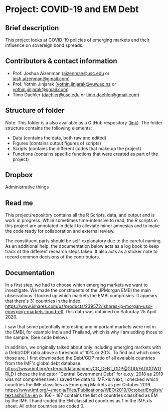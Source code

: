# Project: COVID-19 and EM Debt

## Brief description
This project looks at COVID-19 policies of emerging markets and their influence on sovereign bond spreads. 


## Contributors & contact information
* Prof. Joshua Aizenman (aizenman@usc.edu or josh.aizenman@gmail.com) 
* Prof. Yothin Jinjarak (yothin.jinjarak@vuw.ac.nz or yothin.jinjarak@gmail.com) 
* Timo Daehler (daehler@usc.edu or timo.daehler@gmail.com) 

## Structure of folder
Note: This folder is a also available as a GitHub respository ([link](https://github.com/timodaehler/COVID19DEBT.git)). The folder structure contains the following elements: 

* Data (contains the data, both raw and edited)
* Figures (contains output figures of scripts)
* Scripts (contains the different codes that make up the project)
* Functions (contains specific functions that were created as part of the project)



## Dropbox
Administrative things 

## Read me
This project/repository contains all the R Scripts, data, and output and is work in progress. While sometimes time-intensive to read, the R scripts in this project are annotated in detail to alleviate minor amnesias and to make the code ready for collaboration and external review.

The constituent parts should be self-explanatory due to the careful naming. As an additional help, the documentation below acts as a log book to keep track of the different research steps taken. It also acts as a sticker note to record common decisions of the contributors. 

## Documentation
In a first step, we had to choose which emerging markets we want to investigate. We made 
the constituents of the JPMorgan EMBI the main observations. I looked up which markets
the EMBI comprosies. It appears that there's 31 countries in the index. 
https://www.ishares.com/us/products/239572/ishares-jp-morgan-usd-emerging-markets-bond-etf
This data was obtained on Saturday 25 April 2020. 

I saw that some potentially interesting and important markets were not in the EMBI, for example
India and Thailand, which is why I am adding those to the sample. (See code below).

In addition, we originally talked about only including emerging markets with a Debt/GDP ratio above 
a threshold of 10% or 20%. To find out which ones those are, I first downloaded the Debt/GDP ratio of all avaiable countries from the IMF's global debt database. 
https://www.imf.org/external/datamapper/CG_DEBT_GDP@GDD/FADGDWORLD
I chose the indicator "Central Government Debt" for e.o.y. 2018 as 2019 was not comprehensive. 
I saved the data to IMF.xls
Next, I checked which countries the IMF classifies as Emerging Markets as per October 2019. 
https://www.imf.org/~/media/Files/Publications/WEO/2019/October/English/text.ashx?la=en
p. 166 - 167 contains the list of countries classified as EM by the IMF. 
I hand-coded the EM classified countries as 1 in the IMF.xls sheet. All other countries are coded 0.





